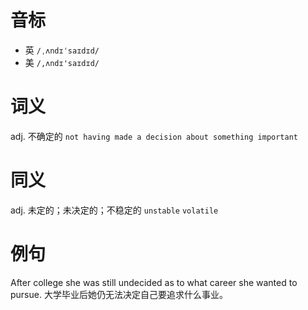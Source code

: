 # 音标

- 英 `/ˌʌndɪˈsaɪdɪd/`
- 美 `/,ʌndɪ'saɪdɪd/`

# 词义

adj. 不确定的
`not having made a decision about something important`

# 同义

adj. 未定的；未决定的；不稳定的
`unstable` `volatile`

# 例句

After college she was still undecided as to what career she wanted to pursue.
大学毕业后她仍无法决定自己要追求什么事业。



